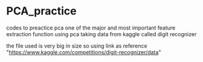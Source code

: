 # PCA_practice
codes to preactice pca one of the major and most important feature extraction function
using pca taking data from kaggle called digit recognizer


the file used is very big in size so using link as reference "https://www.kaggle.com/competitions/digit-recognizer/data"
